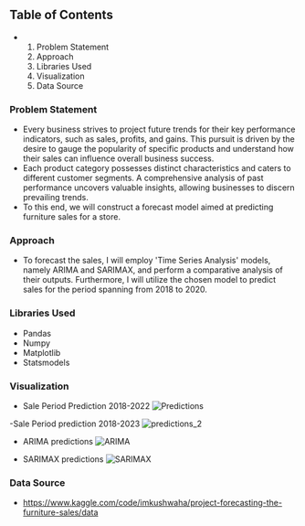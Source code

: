 ## Table of Contents
- 1. Problem Statement
  2. Approach
  3. Libraries Used
  4. Visualization
  5. Data Source
 
### Problem Statement 
- Every business strives to project future trends for their key performance indicators, such as sales, profits, and gains. This pursuit is driven by the desire to gauge the popularity of specific products and understand how their sales can influence overall business success.
- Each product category possesses distinct characteristics and caters to different customer segments. A comprehensive analysis of past performance uncovers valuable insights, allowing businesses to discern prevailing trends.
- To this end, we will construct a forecast model aimed at predicting furniture sales for a store.

### Approach 
- To forecast the sales, I will employ 'Time Series Analysis' models, namely ARIMA and SARIMAX, and perform a comparative analysis of their outputs. Furthermore, I will utilize the chosen model to predict sales for the period spanning from 2018 to 2020.

### Libraries Used 
- Pandas
- Numpy
- Matplotlib
- Statsmodels

### Visualization

- Sale Period Prediction 2018-2022
![Predictions](https://github.com/shwetasaini07/time-series/assets/38052962/1817fc33-1f0b-48aa-a4d2-0c9ae7b0bdce)

-Sale Period prediction 2018-2023
![predictions_2](https://github.com/shwetasaini07/time-series/assets/38052962/9733a069-a5ea-42c8-b107-8dcd1cf4a6a7)

- ARIMA predictions
![ARIMA](https://github.com/shwetasaini07/time-series/assets/38052962/2ce523e4-b0ae-4d40-8f88-ec027edf022f)

- SARIMAX predictions
![SARIMAX](https://github.com/shwetasaini07/time-series/assets/38052962/d51da49c-9af4-40bb-9ce2-a32d39fda38b)


### Data Source 
- https://www.kaggle.com/code/imkushwaha/project-forecasting-the-furniture-sales/data 
 
 


